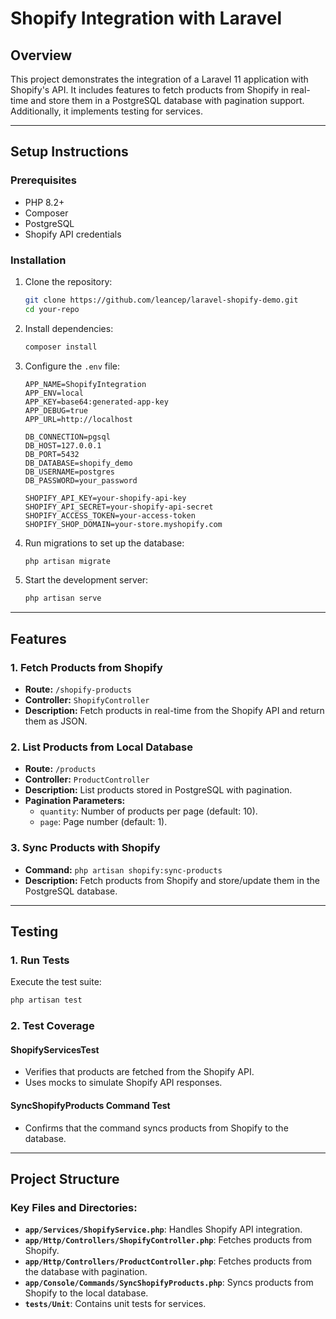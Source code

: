 # Shopify Integration with Laravel

## **Overview**
This project demonstrates the integration of a Laravel 11 application with Shopify's API. It includes features to fetch products from Shopify in real-time and store them in a PostgreSQL database with pagination support. Additionally, it implements testing for services.

---

## **Setup Instructions**

### **Prerequisites**
- PHP 8.2+
- Composer
- PostgreSQL
- Shopify API credentials

### **Installation**
1. Clone the repository:
   ```bash
   git clone https://github.com/leancep/laravel-shopify-demo.git
   cd your-repo
   ```

2. Install dependencies:
   ```bash
   composer install
   ```

3. Configure the `.env` file:
   ```env
   APP_NAME=ShopifyIntegration
   APP_ENV=local
   APP_KEY=base64:generated-app-key
   APP_DEBUG=true
   APP_URL=http://localhost

   DB_CONNECTION=pgsql
   DB_HOST=127.0.0.1
   DB_PORT=5432
   DB_DATABASE=shopify_demo
   DB_USERNAME=postgres
   DB_PASSWORD=your_password

   SHOPIFY_API_KEY=your-shopify-api-key
   SHOPIFY_API_SECRET=your-shopify-api-secret
   SHOPIFY_ACCESS_TOKEN=your-access-token
   SHOPIFY_SHOP_DOMAIN=your-store.myshopify.com
   ```

4. Run migrations to set up the database:
   ```bash
   php artisan migrate
   ```

5. Start the development server:
   ```bash
   php artisan serve
   ```

---

## **Features**

### **1. Fetch Products from Shopify**
- **Route:** `/shopify-products`
- **Controller:** `ShopifyController`
- **Description:** Fetch products in real-time from the Shopify API and return them as JSON.

### **2. List Products from Local Database**
- **Route:** `/products`
- **Controller:** `ProductController`
- **Description:** List products stored in PostgreSQL with pagination.
- **Pagination Parameters:**
  - `quantity`: Number of products per page (default: 10).
  - `page`: Page number (default: 1).

### **3. Sync Products with Shopify**
- **Command:** `php artisan shopify:sync-products`
- **Description:** Fetch products from Shopify and store/update them in the PostgreSQL database.

---

## **Testing**

### **1. Run Tests**
Execute the test suite:
```bash
php artisan test
```

### **2. Test Coverage**

#### **ShopifyServicesTest**
- Verifies that products are fetched from the Shopify API.
- Uses mocks to simulate Shopify API responses.

#### **SyncShopifyProducts Command Test**
- Confirms that the command syncs products from Shopify to the database.

---

## **Project Structure**

### **Key Files and Directories:**
- **`app/Services/ShopifyService.php`**: Handles Shopify API integration.
- **`app/Http/Controllers/ShopifyController.php`**: Fetches products from Shopify.
- **`app/Http/Controllers/ProductController.php`**: Fetches products from the database with pagination.
- **`app/Console/Commands/SyncShopifyProducts.php`**: Syncs products from Shopify to the local database.
- **`tests/Unit`**: Contains unit tests for services.
